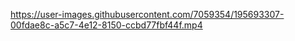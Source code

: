 

https://user-images.githubusercontent.com/7059354/195693307-00fdae8c-a5c7-4e12-8150-ccbd77fbf44f.mp4

